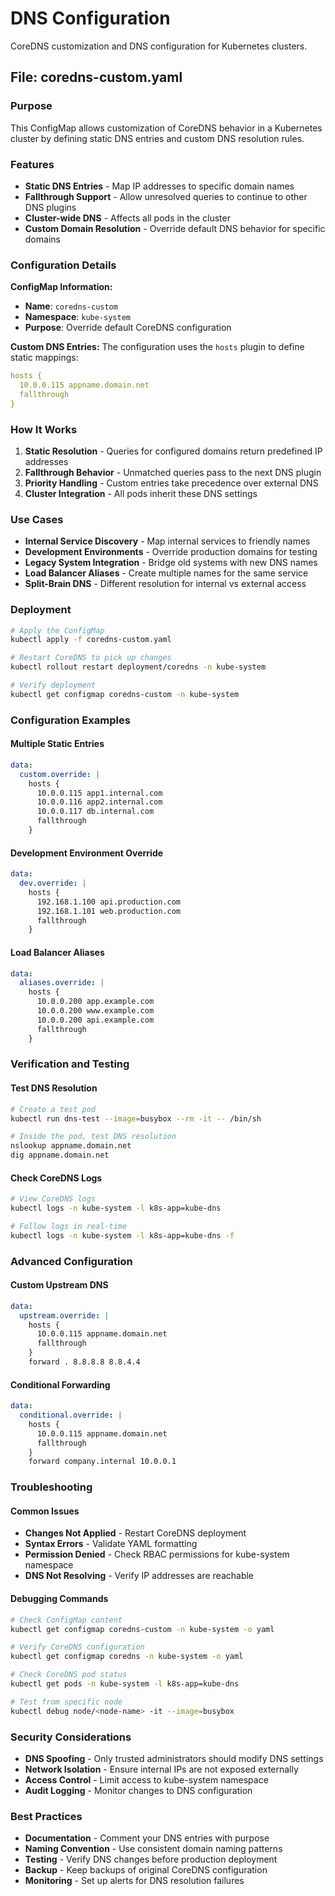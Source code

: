 # DNS Configuration

CoreDNS customization and DNS configuration for Kubernetes clusters.

## File: coredns-custom.yaml

### Purpose
This ConfigMap allows customization of CoreDNS behavior in a Kubernetes cluster by defining static DNS entries and custom DNS resolution rules.

### Features
- **Static DNS Entries** - Map IP addresses to specific domain names
- **Fallthrough Support** - Allow unresolved queries to continue to other DNS plugins
- **Cluster-wide DNS** - Affects all pods in the cluster
- **Custom Domain Resolution** - Override default DNS behavior for specific domains

### Configuration Details

**ConfigMap Information:**
- **Name**: `coredns-custom`
- **Namespace**: `kube-system`
- **Purpose**: Override default CoreDNS configuration

**Custom DNS Entries:**
The configuration uses the `hosts` plugin to define static mappings:
```yaml
hosts {
  10.0.0.115 appname.domain.net
  fallthrough
}
```

### How It Works

1. **Static Resolution** - Queries for configured domains return predefined IP addresses
2. **Fallthrough Behavior** - Unmatched queries pass to the next DNS plugin
3. **Priority Handling** - Custom entries take precedence over external DNS
4. **Cluster Integration** - All pods inherit these DNS settings

### Use Cases

- **Internal Service Discovery** - Map internal services to friendly names
- **Development Environments** - Override production domains for testing
- **Legacy System Integration** - Bridge old systems with new DNS names
- **Load Balancer Aliases** - Create multiple names for the same service
- **Split-Brain DNS** - Different resolution for internal vs external access

### Deployment

```bash
# Apply the ConfigMap
kubectl apply -f coredns-custom.yaml

# Restart CoreDNS to pick up changes
kubectl rollout restart deployment/coredns -n kube-system

# Verify deployment
kubectl get configmap coredns-custom -n kube-system
```

### Configuration Examples

#### Multiple Static Entries
```yaml
data:
  custom.override: |
    hosts {
      10.0.0.115 app1.internal.com
      10.0.0.116 app2.internal.com
      10.0.0.117 db.internal.com
      fallthrough
    }
```

#### Development Environment Override
```yaml
data:
  dev.override: |
    hosts {
      192.168.1.100 api.production.com
      192.168.1.101 web.production.com
      fallthrough
    }
```

#### Load Balancer Aliases
```yaml
data:
  aliases.override: |
    hosts {
      10.0.0.200 app.example.com
      10.0.0.200 www.example.com
      10.0.0.200 api.example.com
      fallthrough
    }
```

### Verification and Testing

#### Test DNS Resolution
```bash
# Create a test pod
kubectl run dns-test --image=busybox --rm -it -- /bin/sh

# Inside the pod, test DNS resolution
nslookup appname.domain.net
dig appname.domain.net
```

#### Check CoreDNS Logs
```bash
# View CoreDNS logs
kubectl logs -n kube-system -l k8s-app=kube-dns

# Follow logs in real-time
kubectl logs -n kube-system -l k8s-app=kube-dns -f
```

### Advanced Configuration

#### Custom Upstream DNS
```yaml
data:
  upstream.override: |
    hosts {
      10.0.0.115 appname.domain.net
      fallthrough
    }
    forward . 8.8.8.8 8.8.4.4
```

#### Conditional Forwarding
```yaml
data:
  conditional.override: |
    hosts {
      10.0.0.115 appname.domain.net
      fallthrough
    }
    forward company.internal 10.0.0.1
```

### Troubleshooting

#### Common Issues
- **Changes Not Applied** - Restart CoreDNS deployment
- **Syntax Errors** - Validate YAML formatting
- **Permission Denied** - Check RBAC permissions for kube-system namespace
- **DNS Not Resolving** - Verify IP addresses are reachable

#### Debugging Commands
```bash
# Check ConfigMap content
kubectl get configmap coredns-custom -n kube-system -o yaml

# Verify CoreDNS configuration
kubectl get configmap coredns -n kube-system -o yaml

# Check CoreDNS pod status
kubectl get pods -n kube-system -l k8s-app=kube-dns

# Test from specific node
kubectl debug node/<node-name> -it --image=busybox
```

### Security Considerations

- **DNS Spoofing** - Only trusted administrators should modify DNS settings
- **Network Isolation** - Ensure internal IPs are not exposed externally
- **Access Control** - Limit access to kube-system namespace
- **Audit Logging** - Monitor changes to DNS configuration

### Best Practices

- **Documentation** - Comment your DNS entries with purpose
- **Naming Convention** - Use consistent domain naming patterns
- **Testing** - Verify DNS changes before production deployment
- **Backup** - Keep backups of original CoreDNS configuration
- **Monitoring** - Set up alerts for DNS resolution failures